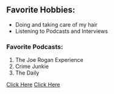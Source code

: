 
<div class="hobbies-section">
  <h2>Favorite Hobbies:</h2>
  <ul>
    <li>Doing and taking care of my hair</li>
    <li>Listening to Podcasts and Interviews</li>
  </ul>
  <h3>Favorite Podcasts:</h3>
  <ol>
    <li>The Joe Rogan Experience</li>
    <li>Crime Junkie</li>
    <li>The Daily</li>
  </ol>
</div>
<a href="https://www.youtube.com/@AngieMartinez">Click Here</a>
<a href="https://www.youtube.com/@sdwtspodcast">Click Here</a>
